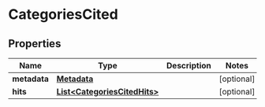

# CategoriesCited


## Properties

Name | Type | Description | Notes
------------ | ------------- | ------------- | -------------
**metadata** | [**Metadata**](Metadata.md) |  |  [optional]
**hits** | [**List&lt;CategoriesCitedHits&gt;**](CategoriesCitedHits.md) |  |  [optional]



